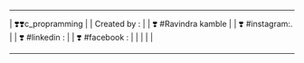 
**************************************
| ❣️❣️c_propramming                  |
|  Created by :                      |
|       ❣️ #Ravindra kamble          |
|       ❣️ #instagram:.              |
|       ❣️ #linkedin :               |
|       ❣️ #facebook :               |
|                                    |
|                                    |
**************************************




